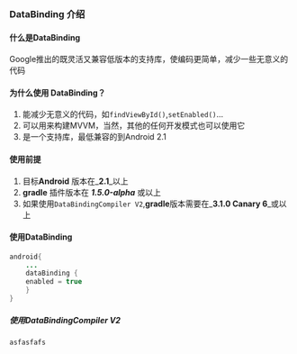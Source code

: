 ### DataBinding 介绍

#### 什么是DataBinding

Google推出的既灵活又兼容低版本的支持库，使编码更简单，减少一些无意义的代码

#### 为什么使用 DataBinding？

1. 能减少无意义的代码，如`findViewById()`,`setEnabled()`...
2. 可以用来构建MVVM，当然，其他的任何开发模式也可以使用它
3. 是一个支持库，最低兼容的到Android 2.1

#### 使用前提

1. 目标**Android** 版本在_**2.1**_以上
2. **gradle** 插件版本在 _**1.5.0-alpha**_ 或以上
3. 如果使用`DataBindingCompiler V2`,**gradle**版本需要在_**3.1.0 Canary 6**_或以上

#### 使用DataBinding

```java
android{
    ...
    dataBinding {
    enabled = true
    }
}
```

##### 使用DataBindingCompiler V2
```
asfasfafs
```


